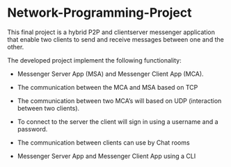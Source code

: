 # Network-Programming-Project

This final project is a hybrid P2P and client­server messenger application
that enable two clients to send and receive messages between one and the
other.

The developed project implement the following functionality:

* Messenger Server App (MSA) and Messenger Client App (MCA).

* The communication between the MCA and MSA based on TCP

* The communication between two MCA’s will based on UDP (interaction between two clients).

* To connect to the server the client will sign in using a username and a password.

* The communication between clients can use by Chat rooms

* Messenger Server App and Messenger Client App using a CLI




